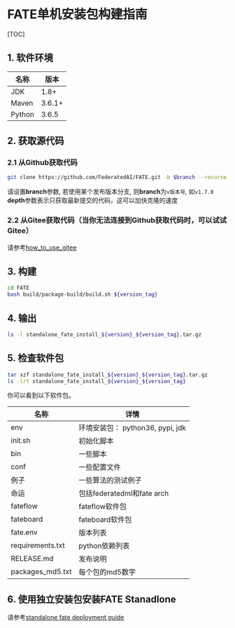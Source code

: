 # FATE单机安装包构建指南

[TOC]

## 1. 软件环境

| 名称   | 版本   |
| ------ | ------ |
| JDK    | 1.8+   |
| Maven  | 3.6.1+ |
| Python | 3.6.5  |

## 2. 获取源代码

### 2.1 从Github获取代码

```bash
git clone https://github.com/FederatedAI/FATE.git -b $branch --recurse-submodules --depth=1
```

请设置**branch**参数, 若使用某个发布版本分支, 则**branch**为`v版本号`, 如`v1.7.0`
**depth**参数表示只获取最新提交的代码，这可以加快克隆的速度

### 2.2 从Gitee获取代码（当你无法连接到Github获取代码时，可以试试Gitee）

请参考[how_to_use_gitee](../common/how_to_use_gitee.zh.md)

## 3. 构建

```bash
cd FATE
bash build/package-build/build.sh ${version_tag}
```

## 4. 输出

```bash
ls -l standalone_fate_install_${version}_${version_tag}.tar.gz
```

## 5. 检查软件包

```bash
tar xzf standalone_fate_install_${version}_${version_tag}.tar.gz
ls -lrt standalone_fate_install_${version}_${version_tag}
```

你可以看到以下软件包。

| 名称             | 详情                             |
| ---------------- | -------------------------------- |
| env              | 环境安装包： python36, pypi, jdk |
| init.sh          | 初始化脚本                       |
| bin              | 一些脚本                         |
| conf             | 一些配置文件                     |
| 例子             | 一些算法的测试例子               |
| 命运             | 包括federatedml和fate arch       |
| fateflow         | fateflow软件包                   |
| fateboard        | fateboard软件包                  |
| fate.env         | 版本列表                         |
| requirements.txt | python依赖列表                   |
| RELEASE.md       | 发布说明                         |
| packages_md5.txt | 每个包的md5数字                  |

## 6. 使用独立安装包安装FATE Stanadlone

请参考[standalone fate deployment guide](../deploy/../../deploy/standalone-deploy/README.zh.md)